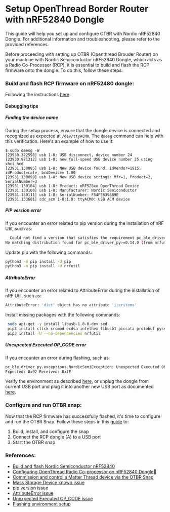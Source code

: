 # Setup OpenThread Border Router with nRF52840 Dongle

This guide will help you set up and configure OTBR with Nordic nRF52840 Dongle. 
For additional information and troubleshooting, please refer to the provided references.

Before proceeding with setting up OTBR (Openthread Brouder Router) on your machine with Nordic Semiconductor nRF52840 Dongle, which acts as a Radio Co-Processor (RCP), 
it is essential to build and flash the RCP firmware onto the dongle.  To do this, follow these steps:

### Build and flash RCP firmware on nRF52480 dongle:

Following the instructions [here](https://developer.nordicsemi.com/nRF_Connect_SDK/doc/1.9.99-dev1/matter/openthread_rcp_nrf_dongle.html):

#### Debugging tips 

##### Finding the device name

During the setup process, ensure that the dongle device is connected and recognized as expected at `/dev/ttyACM0`. 
The `dmesg` command can help with this verification. 
Here's an example of how to use it: 
```
$ sudo dmesg -W
[23930.322598] usb 1-8: USB disconnect, device number 24
[23930.971312] usb 1-8: new full-speed USB device number 25 using xhci_hcd
[23931.130085] usb 1-8: New USB device found, idVendor=1915, idProduct=cafe, bcdDevice= 1.00
[23931.130099] usb 1-8: New USB device strings: Mfr=1, Product=2, SerialNumber=3
[23931.130104] usb 1-8: Product: nRF528xx OpenThread Device
[23931.130108] usb 1-8: Manufacturer: Nordic Semiconductor
[23931.130111] usb 1-8: SerialNumber: F54FE6398B9E
[23931.133681] cdc_acm 1-8:1.0: ttyACM0: USB ACM device
```

##### PIP version error

If you encounter an error related to pip version during the installation of nRF Util, such as:

```bash
  Could not find a version that satisfies the requirement pc_ble_driver_py>=0.14.0 (from nrfutil) (from versions: 0.1.0, 0.2.0, 0.3.0, 0.4.0, 0.5.0, 0.6.0, 0.6.1, 0.6.2, 0.8.0, 0.8.1, 0.9.0, 0.9.1, 0.10.0, 0.11.0, 0.11.1, 0.11.2, 0.11.3, 0.11.4)
No matching distribution found for pc_ble_driver_py>=0.14.0 (from nrfutil)
```

Update pip with the following commands:
```bash
python3 -m pip install -U pip
python3 -m pip install -U nrfutil
```

##### AttributeError
If you encounter an error related to AttributeError during the installation of nRF Util, such as:
```bash
AttributeError: 'dict' object has no attribute 'iteritems'
```

Install missing packages with the following commands:

```bash
 sudo apt-get -y install libusb-1.0-0-dev sed
 pip3 install click crcmod ecdsa intelhex libusb1 piccata protobuf pyserial pyyaml tqdm pc_ble_driver_py
 pip3 install -U --no-dependencies nrfutil
```

##### Unexpected Executed OP_CODE error

If you encounter an error during flashing, such as:

```bash
pc_ble_driver_py.exceptions.NordicSemiException: Unexpected Executed OP_CODE.
Expected: 0x02 Received: 0x7E
```

Verify the environment as described [here](https://github.com/NordicSemiconductor/pc-ble-driver-py/issues/29#issuecomment-317967858), 
or unplug the dongle from current USB port and plug it into another new USB port as documented [here](https://devzone.nordicsemi.com/f/nordic-q-a/82759/serial-dfu-is-failing-with-unexpected-executed-op_code).



### Configure and run OTBR snap:

Now that the RCP firmware has successfully flashed, it's time to configure and run the OTBR Snap. 
Follow these steps in this [guide](https://github.com/canonical/openthread-border-router-snap/wiki/Commission-and-control-a-Matter-Thread-device-via-the-OTBR-Snap#install-and-configure-the-otbr-snap)
to:

1. Build, install, and configure the snap
2. Connect the RCP dongle (A) to a USB port
3. Start the OTBR snap




### References:
- [Build and flash Nordic Semiconductor nRF52840](https://github.com/openthread/openthread/blob/main/src/posix/README.md#nordic-semiconductor-nrf52840)
- [Configuring OpenThread Radio Co-processor on nRF52840 Dongle](https://developer.nordicsemi.com/nRF_Connect_SDK/doc/1.9.99-dev1/matter/openthread_rcp_nrf_dongle.html)
- [Commission and control a Matter Thread device via the OTBR Snap](https://github.com/canonical/openthread-border-router-snap/wiki/Commission-and-control-a-Matter-Thread-device-via-the-OTBR-Snap)
- [Mass Storage Device known issue](https://github.com/openthread/ot-nrf528xx/blob/main/src/nrf52840/README.md#mass-storage-device-known-issue)
- [pip version issue](https://github.com/crownstone/bluenet/issues/81#issuecomment-561257090)
- [AttributeError issue](https://github.com/makerdiary/nrf52840-mdk-usb-dongle/issues/56#issuecomment-1322301257)
- [Unexpected Executed OP_CODE issue](https://devzone.nordicsemi.com/f/nordic-q-a/82759/serial-dfu-is-failing-with-unexpected-executed-op_code)
- [Flashing environment setup](https://github.com/NordicSemiconductor/pc-ble-driver-py/issues/29#issuecomment-317967858)

